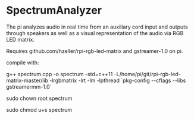 # SpectrumAnalyzer
The pi analyzes audio in real time from an auxiliary cord input and outputs through speakers as well as a visual representation of the audio via RGB LED matrix. 

Requires github.com/hzeller/rpi-rgb-led-matrix and gstreamer-1.0 on pi. 

compile with:

g++ spectrum.cpp -o spectrum -std=c++11 -L/home/pi/git/rpi-rgb-led-matrix-master/lib -lrgbmatrix -lrt -lm -lpthread \`pkg-config --cflags --libs gstreamermm-1.0\`

sudo chown root spectrum

sudo chmod u+s spectrum
